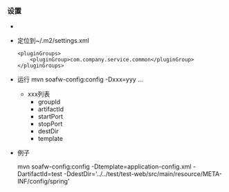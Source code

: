 ### 设置

+ 

+ 定位到~/.m2/settings.xml

	```
	<pluginGroups>
        <pluginGroup>com.company.service.common</pluginGroup>
    </pluginGroups>
    ```
+ 运行 mvn soafw-config:config -Dxxx=yyy ...

	+ xxx列表
		+ groupId
		+ artifactId
		+ startPort
		+ stopPort
		+ destDir
		+ template
		
+ 例子
	
	mvn soafw-config:config -Dtemplate=application-config.xml -DartifactId=test -DdestDir='../../test/test-web/src/main/resource/META-INF/config/spring'